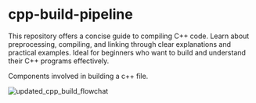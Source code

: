# cpp-build-pipeline
This repository offers a concise guide to compiling C++ code. Learn about preprocessing, compiling, and linking through clear explanations and practical examples. Ideal for beginners who want to build and understand their C++ programs effectively.

Components involved in building a c++ file.

![updated_cpp_build_flowchat](https://github.com/AnishDabhane/cpp-build-pipeline/assets/119747395/a56db260-9cf5-478e-8af2-534316fa1146)

